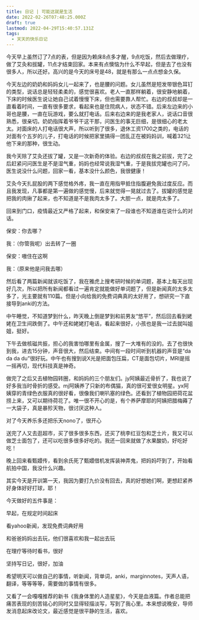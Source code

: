 ```yaml
---
title: 日记 | 可能这就是生活
date: 2022-02-26T07:48:25.000Z
draft: true
lastmod: 2022-04-29T15:40:57.131Z
tags:
  - 天天的快乐日记
---
```


今天早上虽然订了7点的表，但是因为赖床8点多才醒，9点吃饭，然后去做理疗，做了艾灸和拔罐，11点才结束回家。本来有点懊恼为什么不早起，但是去了也没有很多人，所以还好。高兴的是今天的床号是48，就是有那么一点点想金久保。

今天左边的奶奶和妈妈女儿一起来了，也是腰的问题。女儿虽然是短发带银色耳钉的类型，说话总是轻轻柔柔的，感觉很喜欢。老人一直那样躺着，很安静地躺着，下床的时候医生说让她自己试着慢慢下床，但也需要靠人帮忙。右边的叔叔却是一直看着时间，一直有很多要求，看起来也是住院病人，状态不错。后来左边来的小哥也是腰，一直在玩游戏，要么就打电话。后来右边来的是我老家人，说话口音很熟悉，很亲切。奶奶指挥着爷爷干这干那，问医生的事无巨细，是很细心的老太太。对面床的人打电话很大声，所以听到了很多，退休工资1700之类的，电话的对面有个五岁的儿子，打电话的时候把家里搞得一团乱正在被妈妈训，喊着321让他下来的那种，很生动。

我今天除了艾灸还拔了罐，又是一次新奇的体验。右边的叔叔在我之前拔，完了之后赶紧问问医生是不是湿气重，妈妈也经常说我湿气重，于是我拔完罐也问了问，医生说没什么问题，回家一看，基本没什么颜色，我很健康！

艾灸今天扎屁股的两下感觉格外疼，我一直在用指甲抵住指腹避免我过度反应。而且我发现，凡事都是第一遍做的感觉慢，后来就觉得一晃就过去了。拔罐的感觉是把我的肉揪了起来，也不知道是不是我肉太多了。大胆一点，就是肉太多了。

回来到门口，疫情最近又严格了起来，和保安来了一段谁也不知道谁在说什么的对话。

保安：你去哪？

我：（你管我呢）出去转了一圈

保安：嗷住在这啊

我：（原来他是问我去哪）

然后看了两篇新闻就该吃饭了，我在雅虎上搜考研时候的单词题，基本上每天出现好几次，所以把所有新闻都看过一遍肯定就能做好单词题了，但是新闻真的太多太多了，光主要就有110篇。但是小向给我的免费词典真的太好用了，想研究一下直接导到anki的方法。

中午睡觉，不知道梦到什么，昨天晚上倒是梦到和前男友“悠平”，然后回去看到姥姥在卫生间跌倒了。中午还和姥姥打电话，看起来很好，小孩也是我一过去就叫姐姐，挺好。

下午去做核磁共振，担心的我害怕哪里有金属，搜了一大堆有的没的。去了也很快到我，进去15分钟，声音很大，然后结束。中间有一段时间听到机器的声音是“da da da du”很好玩。中午也有搜到说X光是把面包压扁，CT是面包切片，MRI是摇一摇再切，现代科技真是神奇。

做完了之后又去植物园转圈，和妈妈的三个朋友们。jy阿姨最近骨折了，我也说了好多我当时骨折的感受。mj阿姨养了只新的布偶猫，真的很可爱很女明星。yx阿姨穿的青绿色衣服真的很好看，很像我们喇叭塞的绿色。还看到了植物园把荷花盆捞上来，又可以期待荷花了。唯一很不开心的是，有个养萨摩耶的阿姨把腊梅薅了一大袋子，真是暴殄天物，很讨厌这种人。

对了今天养乐多还把乐天nono了，很开心

送完了人又去逛超市，买了很多很多东西，还买了桃李红豆包和芝士片，我又可以做芝士面包了，还可以吃很多很多好吃的。我还一回来就做了水果酸奶，好吃好吃！

晚上回来看甄嬛传，看到余氏死了甄嬛借机发挥装神弄鬼，把妈妈吓到了，开始看航拍中国，我没什么兴趣。

其实今天是开训第一天，我因为要打九价没有回去，真的好想她们啊，更想赶紧养好身体好好打球，耶！

今天做好的五件事是：

早起，在规定时间起床

看yahoo新闻，发现免费词典好用

和爸爸妈妈出去玩，他们很喜欢和我一起出去玩

在理疗等待时看书，很好

坚持写日记，很好，加油

希望明天可以做自己的事情，听新闻，背单词，anki，marginnotes，天声人语，翻译，等等等等，需要做的事情有很多。

又看了一会嘎嘎推荐的新书《我身体里的人造星星》，今天是血液篇。作者总能把痛苦表现的刻苦铭心的同时又显得轻描淡写，写到了我心里。本来想说晚安，导师发消息起床改论文，最近感觉是很平静的生活，喜欢。
